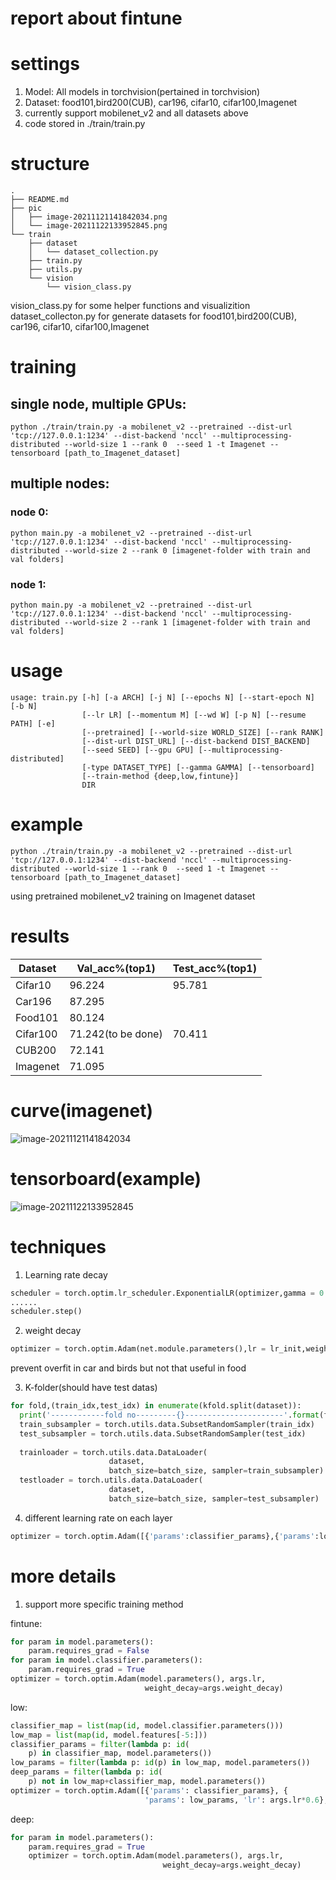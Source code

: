 

# report about fintune

# settings

1. Model: All models in torchvision(pertained in torchvision)
2. Dataset: food101,bird200(CUB), car196, cifar10, cifar100,Imagenet
3. currently support mobilenet_v2 and all datasets above
4. code stored in ./train/train.py

# structure
```
.
├── README.md
├── pic
│   ├── image-20211121141842034.png
│   └── image-20211122133952845.png
└── train
    ├── dataset
    │   └── dataset_collection.py
    ├── train.py
    ├── utils.py
    └── vision
        └── vision_class.py
```
vision_class.py for some helper functions and visualizition\
dataset_collecton.py for generate datasets for food101,bird200(CUB), car196, cifar10, cifar100,Imagenet
# training
## single node, multiple GPUs:
```
python ./train/train.py -a mobilenet_v2 --pretrained --dist-url 'tcp://127.0.0.1:1234' --dist-backend 'nccl' --multiprocessing-distributed --world-size 1 --rank 0  --seed 1 -t Imagenet --tensorboard [path_to_Imagenet_dataset]
```
## multiple nodes:
### node 0:
```
python main.py -a mobilenet_v2 --pretrained --dist-url 'tcp://127.0.0.1:1234' --dist-backend 'nccl' --multiprocessing-distributed --world-size 2 --rank 0 [imagenet-folder with train and val folders]
```
### node 1:
```
python main.py -a mobilenet_v2 --pretrained --dist-url 'tcp://127.0.0.1:1234' --dist-backend 'nccl' --multiprocessing-distributed --world-size 2 --rank 1 [imagenet-folder with train and val folders]
```
# usage

```
usage: train.py [-h] [-a ARCH] [-j N] [--epochs N] [--start-epoch N] [-b N]
                [--lr LR] [--momentum M] [--wd W] [-p N] [--resume PATH] [-e]
                [--pretrained] [--world-size WORLD_SIZE] [--rank RANK]
                [--dist-url DIST_URL] [--dist-backend DIST_BACKEND]
                [--seed SEED] [--gpu GPU] [--multiprocessing-distributed]
                [-type DATASET_TYPE] [--gamma GAMMA] [--tensorboard]
                [--train-method {deep,low,fintune}]
                DIR
```

# example
```
python ./train/train.py -a mobilenet_v2 --pretrained --dist-url 'tcp://127.0.0.1:1234' --dist-backend 'nccl' --multiprocessing-distributed --world-size 1 --rank 0  --seed 1 -t Imagenet --tensorboard [path_to_Imagenet_dataset]
```
using pretrained mobilenet_v2 training on Imagenet dataset

# results

| Dataset  | Val_acc%(top1)             | Test_acc%(top1) |
| -------- | -------------------------- | --------------- |
| Cifar10  | 96.224                     | 95.781          |
| Car196   | 87.295                     |                 |
| Food101  | 80.124 |                 |
| Cifar100 | 71.242(to be done)         | 70.411          |
| CUB200   | 72.141                     |                 |
| Imagenet | 71.095                     |                 |
# curve(imagenet)

![image-20211121141842034](./pic/image-20211121141842034.png)



# tensorboard(example)



![image-20211122133952845](./pic/image-20211122133952845.png)

# techniques

1. Learning rate decay

```python
scheduler = torch.optim.lr_scheduler.ExponentialLR(optimizer,gamma = 0.95)
......
scheduler.step()
```

2. weight decay

```python
optimizer = torch.optim.Adam(net.module.parameters(),lr = lr_init,weight_decay=weight_decay)
```

prevent overfit in car and birds but not that useful in food

3. K-folder(should have test datas)

```python
for fold,(train_idx,test_idx) in enumerate(kfold.split(dataset)):
  print('------------fold no---------{}----------------------'.format(fold))
  train_subsampler = torch.utils.data.SubsetRandomSampler(train_idx)
  test_subsampler = torch.utils.data.SubsetRandomSampler(test_idx)
 
  trainloader = torch.utils.data.DataLoader(
                      dataset, 
                      batch_size=batch_size, sampler=train_subsampler)
  testloader = torch.utils.data.DataLoader(
                      dataset,
                      batch_size=batch_size, sampler=test_subsampler)
```

4. different learning rate on each layer

```python
optimizer = torch.optim.Adam([{'params':classifier_params},{'params':low_params,'lr':lr_init*0.6},{'params':deep_params,'lr':lr_init*0.4}],lr=lr_init)
```

# more details
1. support more specific training method 

fintune:
```python
for param in model.parameters():
    param.requires_grad = False
for param in model.classifier.parameters():
    param.requires_grad = True
optimizer = torch.optim.Adam(model.parameters(), args.lr,
                              weight_decay=args.weight_decay)
```
low:
```python
classifier_map = list(map(id, model.classifier.parameters()))
low_map = list(map(id, model.features[-5:]))
classifier_params = filter(lambda p: id(
    p) in classifier_map, model.parameters())
low_params = filter(lambda p: id(p) in low_map, model.parameters())
deep_params = filter(lambda p: id(
    p) not in low_map+classifier_map, model.parameters())
optimizer = torch.optim.Adam([{'params': classifier_params}, {
                              'params': low_params, 'lr': args.lr*0.6}, {'params': deep_params, 'lr': args.lr*0.4}], lr=args.lr)
```
deep: 
```python
for param in model.parameters():
    param.requires_grad = True
    optimizer = torch.optim.Adam(model.parameters(), args.lr,
                                  weight_decay=args.weight_decay)
```

